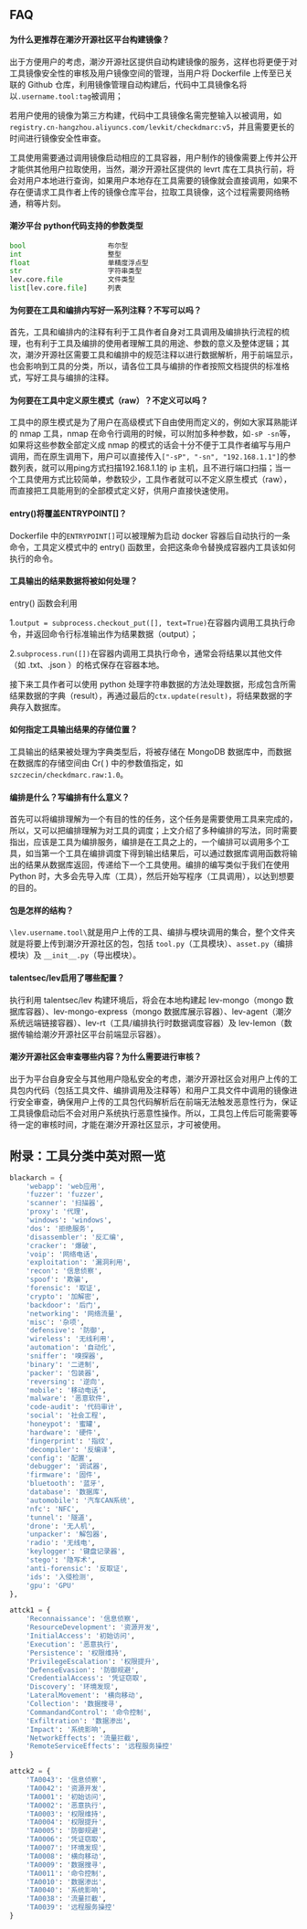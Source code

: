 ## FAQ

#### 为什么更推荐在潮汐开源社区平台构建镜像？

  出于方便用户的考虑，潮汐开源社区提供自动构建镜像的服务，这样也将更便于对工具镜像安全性的审核及用户镜像空间的管理，当用户将 Dockerfile 上传至已关联的 Github 仓库，利用镜像管理自动构建后，代码中工具镜像名将以`.username.tool:tag`被调用；

  若用户使用的镜像为第三方构建，代码中工具镜像名需完整输入以被调用，如`registry.cn-hangzhou.aliyuncs.com/levkit/checkdmarc:v5`，并且需要更长的时间进行镜像安全性审查。

  工具使用需要通过调用镜像启动相应的工具容器，用户制作的镜像需要上传并公开才能供其他用户拉取使用，当然，潮汐开源社区提供的 levrt 库在工具执行前，将会对用户本地进行查询，如果用户本地存在工具需要的镜像就会直接调用，如果不存在便请求工具作者上传的镜像仓库平台，拉取工具镜像，这个过程需要网络畅通，稍等片刻。

#### 潮汐平台 python代码支持的参数类型

```python
bool 					布尔型
int 					整型
float 					单精度浮点型
str 					字符串类型
lev.core.file 			文件类型
list[lev.core.file] 	列表
```



#### 为何要在工具和编排内写好一系列注释？不写可以吗？

  首先，工具和编排内的注释有利于工具作者自身对工具调用及编排执行流程的梳理，也有利于工具及编排的使用者理解工具的用途、参数的意义及整体逻辑；其次，潮汐开源社区需要工具和编排中的规范注释以进行数据解析，用于前端显示，也会影响到工具的分类，所以，请各位工具与编排的作者按照文档提供的标准格式，写好工具与编排的注释。


#### 为何要在工具中定义原生模式（raw）？不定义可以吗？

  工具中的原生模式是为了用户在高级模式下自由使用而定义的，例如大家耳熟能详的 nmap 工具，nmap 在命令行调用的时候，可以附加多种参数，如`-sP -sn`等，如果将这些参数全部定义成 nmap 的模式的话会十分不便于工具作者编写与用户调用，而在原生调用下，用户可以直接传入`["-sP", "-sn", "192.168.1.1"]`的参数列表，就可以用ping方式扫描192.168.1.1的 ip 主机，且不进行端口扫描；当一个工具使用方式比较简单，参数较少，工具作者就可以不定义原生模式（raw），而直接把工具能用到的全部模式定义好，供用户直接快速使用。


#### entry()将覆盖ENTRYPOINT[]？

  Dockerfile 中的`ENTRYPOINT[]`可以被理解为启动 docker 容器后自动执行的一条命令，工具定义模式中的 entry() 函数里，会把这条命令替换成容器内工具该如何执行的命令。


#### 工具输出的结果数据将被如何处理？

  entry() 函数会利用

  1.`output = subprocess.checkout_put([], text=True)`在容器内调用工具执行命令，并返回命令行标准输出作为结果数据（output）；

  2.`subprocess.run([])`在容器内调用工具执行命令，通常会将结果以其他文件（如 .txt、.json ）的格式保存在容器本地。

  接下来工具作者可以使用 python 处理字符串数据的方法处理数据，形成包含所需结果数据的字典（result），再通过最后的`ctx.update(result)`，将结果数据的字典存入数据库。


#### 如何指定工具输出结果的存储位置？

  工具输出的结果被处理为字典类型后，将被存储在 MongoDB 数据库中，而数据在数据库的存储空间由 Cr( ) 中的参数值指定，如`szczecin/checkdmarc.raw:1.0`。


#### 编排是什么？写编排有什么意义？

  首先可以将编排理解为一个有目的性的任务，这个任务是需要使用工具来完成的，所以，又可以把编排理解为对工具的调度；上文介绍了多种编排的写法，同时需要指出，应该是工具为编排服务，编排是在工具之上的，一个编排可以调用多个工具，如当第一个工具在编排调度下得到输出结果后，可以通过数据库调用函数将输出的结果从数据库返回，传递给下一个工具使用。编排的编写类似于我们在使用 Python 时，大多会先导入库（工具），然后开始写程序（工具调用），以达到想要的目的。

#### 包是怎样的结构？

  `\lev.username.tool\`就是用户上传的工具、编排与模块调用的集合，整个文件夹就是将要上传到潮汐开源社区的包，包括 `tool.py`（工具模块）、`asset.py`（编排模块）及 `__init__.py`（导出模块）。


#### talentsec/lev启用了哪些配置？

  执行利用 talentsec/lev 构建环境后，将会在本地构建起 lev-mongo（mongo 数据库容器）、lev-mongo-express（mongo 数据库展示容器）、lev-agent（潮汐系统远端链接容器）、lev-rt（工具/编排执行时数据调度容器）及 lev-lemon（数据传输给潮汐开源社区平台前端显示容器）。


#### 潮汐开源社区会审查哪些内容？为什么需要进行审核？

  出于为平台自身安全与其他用户隐私安全的考虑，潮汐开源社区会对用户上传的工具包内代码（包括工具文件、编排调用及注释等）和用户工具文件中调用的镜像进行安全审查，确保用户上传的工具包代码解析后在前端无法触发恶意性行为，保证工具镜像启动后不会对用户系统执行恶意性操作。所以，工具包上传后可能需要等待一定的审核时间，才能在潮汐开源社区显示，才可被使用。


## 附录：工具分类中英对照一览

```python
blackarch = {
    'webapp': 'web应用',
    'fuzzer': 'fuzzer',
    'scanner': '扫描器',
    'proxy': '代理',
    'windows': 'windows',
    'dos': '拒绝服务',
    'disassembler': '反汇编',
    'cracker': '爆破',
    'voip': '网络电话',
    'exploitation': '漏洞利用',
    'recon': '信息侦察',
    'spoof': '欺骗',
    'forensic': '取证',
    'crypto': '加解密',
    'backdoor': '后门',
    'networking': '网络流量',
    'misc': '杂项',
    'defensive': '防御',
    'wireless': '无线利用',
    'automation': '自动化',
    'sniffer': '嗅探器',
    'binary': '二进制',
    'packer': '包装器',
    'reversing': '逆向',
    'mobile': '移动电话',
    'malware': '恶意软件',
    'code-audit': '代码审计',
    'social': '社会工程',
    'honeypot': '蜜罐',
    'hardware': '硬件',
    'fingerprint': '指纹',
    'decompiler': '反编译',
    'config': '配置',
    'debugger': '调试器',
    'firmware': '固件',
    'bluetooth': '蓝牙',
    'database': '数据库',
    'automobile': '汽车CAN系统',
    'nfc': 'NFC',
    'tunnel': '隧道',
    'drone': '无人机',
    'unpacker': '解包器',
    'radio': '无线电',
    'keylogger': '键盘记录器',
    'stego': '隐写术',
    'anti-forensic': '反取证',
    'ids': '入侵检测',
    'gpu': 'GPU'
},

attck1 = {
    'Reconnaissance': '信息侦察',
    'ResourceDevelopment': '资源开发',
    'InitialAccess': '初始访问',
    'Execution': '恶意执行',
    'Persistence': '权限维持',
    'PrivilegeEscalation': '权限提升',
    'DefenseEvasion': '防御规避',
    'CredentialAccess': '凭证窃取',
    'Discovery': '环境发现',
    'LateralMovement': '横向移动',
    'Collection': '数据搜寻',
    'CommandandControl': '命令控制',
    'Exfiltration': '数据渗出',
    'Impact': '系统影响',
    'NetworkEffects': '流量拦截',
    'RemoteServiceEffects': '远程服务操控'
}

attck2 = {
    'TA0043': '信息侦察',
    'TA0042': '资源开发',
    'TA0001': '初始访问',
    'TA0002': '恶意执行',
    'TA0003': '权限维持',
    'TA0004': '权限提升',
    'TA0005': '防御规避',
    'TA0006': '凭证窃取',
    'TA0007': '环境发现',
    'TA0008': '横向移动',
    'TA0009': '数据搜寻',
    'TA0011': '命令控制',
    'TA0010': '数据渗出',
    'TA0040': '系统影响',
    'TA0038': '流量拦截',
    'TA0039': '远程服务操控'
}
```
